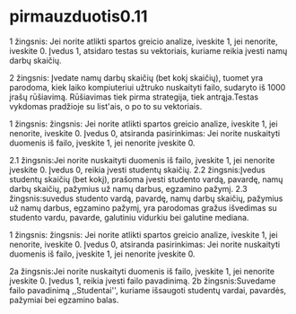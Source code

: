 # pirmauzduotis0.11

1 žingsnis: Jei norite atlikti spartos greicio analize, iveskite 1, jei nenorite, iveskite 0.
Įvedus 1, atsidaro testas su vektoriais, kuriame reikia įvesti namų darbų skaičių. 

2 žingsnis: Įvedate namų darbų skaičių (bet kokį skaičių), tuomet yra parodoma, kiek laiko kompiuteriui užtruko nuskaityti failo, sudaryto iš 1000 įrašų rūšiavimą.
Rūšiavimas tiek pirma strategija, tiek antrąja.Testas vykdomas pradžioje su list'ais, o po to su vektoriais. 

1 žingsnis: žingsnis: Jei norite atlikti spartos greicio analize, iveskite 1, jei nenorite, iveskite 0.
Įvedus 0, atsiranda pasirinkimas: Jei norite nuskaityti duomenis iš failo, įveskite 1, jei nenorite įveskite 0.

2.1 žingsnis:Jei norite nuskaityti duomenis iš failo, įveskite 1, jei nenorite įveskite 0. Įvedus 0, reikia įvesti studentų skaičių. 
2.2 žingsnis:Įvedus studentų skaičių (bet kokį), prašoma įvesti studento vardą, pavardę, namų darbų skaičių, pažymius už namų darbus, egzamino pažymį. 
2.3 žingsnis:suvedus studento vardą, pavardę, namų darbų skaičių, pažymius už namų darbus, egzamino pažymį, yra parodomas gražus išvedimas su studento vardu, pavarde, 
galutiniu vidurkiu bei galutine mediana. 

1 žingsnis: žingsnis: Jei norite atlikti spartos greicio analize, iveskite 1, jei nenorite, iveskite 0.
Įvedus 0, atsiranda pasirinkimas: Jei norite nuskaityti duomenis iš failo, įveskite 1, jei nenorite įveskite 0.

2a žingsnis:Jei norite nuskaityti duomenis iš failo, įveskite 1, jei nenorite įveskite 0. Įvedus 1, reikia įvesti failo pavadinimą. 
2b žingsnis:Suvedame failo pavadinimą ,,Studentai'', kuriame išsaugoti studentų vardai, pavardės, pažymiai bei egzamino balas. 
